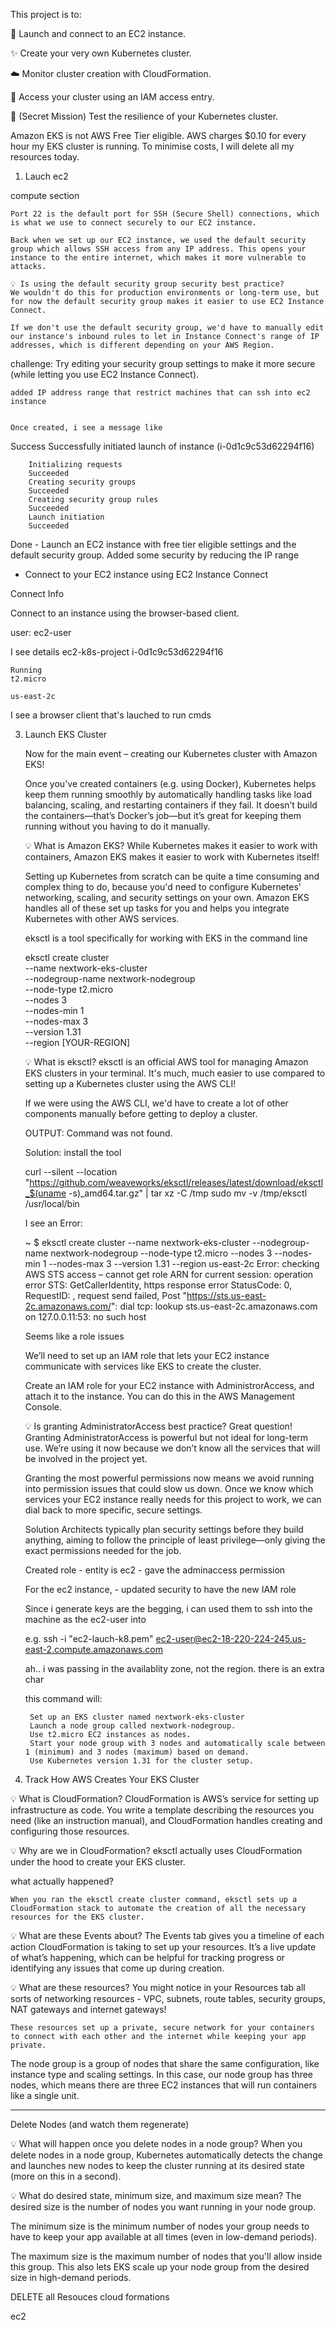 This project is to:


🌠 Launch and connect to an EC2 instance.

✨ Create your very own Kubernetes cluster.

☁️ Monitor cluster creation with CloudFormation.

🔑 Access your cluster using an IAM access entry.

💎 (Secret Mission) Test the resilience of your Kubernetes cluster.



Amazon EKS is not AWS Free Tier eligible. AWS charges $0.10 for every hour my EKS cluster is running. To minimise costs, I will delete all my resources today.

1. Lauch ec2

compute section


    Port 22 is the default port for SSH (Secure Shell) connections, which is what we use to connect securely to our EC2 instance.

    Back when we set up our EC2 instance, we used the default security group which allows SSH access from any IP address. This opens your instance to the entire internet, which makes it more vulnerable to attacks.

    💡 Is using the default security group security best practice?
    We wouldn't do this for production environments or long-term use, but for now the default security group makes it easier to use EC2 Instance Connect.

    If we don't use the default security group, we'd have to manually edit our instance's inbound rules to let in Instance Connect's range of IP addresses, which is different depending on your AWS Region.


challenge: 
    Try editing your security group settings to make it more secure (while letting you use EC2 Instance Connect).


    added IP address range that restrict machines that can ssh into ec2 instance


    Once created, i see a message like


Success
    Successfully initiated launch of instance (i-0d1c9c53d62294f16)

        Initializing requests
        Succeeded
        Creating security groups
        Succeeded
        Creating security group rules
        Succeeded
        Launch initiation
        Succeeded


Done -
    Launch an EC2 instance with free tier eligible settings and the default security group.
        Added some security by reducing the IP range


- Connect to your EC2 instance using EC2 Instance Connect

Connect  Info

Connect to an instance using the browser-based client.

user: ec2-user

I see details
    ec2-k8s-project
    i-0d1c9c53d62294f16
        
    Running
    t2.micro

    us-east-2c

I see a browser client that's lauched to run cmds

3. Launch EKS Cluster


    Now for the main event – creating our Kubernetes cluster with Amazon EKS!

    Once you've created containers (e.g. using Docker), Kubernetes helps keep them running smoothly by automatically handling tasks like load balancing, scaling, and restarting containers if they fail. It doesn’t build the containers—that’s Docker’s job—but it’s great for keeping them running without you having to do it manually.


    💡 What is Amazon EKS?
    While Kubernetes makes it easier to work with containers, Amazon EKS makes it easier to work with Kubernetes itself!

    Setting up Kubernetes from scratch can be quite a time consuming and complex thing to do, because you'd need to configure Kubernetes' networking, scaling, and security settings on your own. Amazon EKS handles all of these set up tasks for you and helps you integrate Kubernetes with other AWS services.

    eksctl is a tool specifically for working with EKS in the command line 

    eksctl create cluster \
    --name nextwork-eks-cluster \
    --nodegroup-name nextwork-nodegroup \
    --node-type t2.micro \
    --nodes 3 \
    --nodes-min 1 \
    --nodes-max 3 \
    --version 1.31 \
    --region [YOUR-REGION]


    💡 What is eksctl?
    eksctl is an official AWS tool for managing Amazon EKS clusters in your terminal. It's much, much easier to use compared to setting up a Kubernetes cluster using the AWS CLI!

    If we were using the AWS CLI, we'd have to create a lot of other components manually before getting to deploy a cluster.


    OUTPUT: Command was not found.

    Solution: install the tool

    curl --silent --location "https://github.com/weaveworks/eksctl/releases/latest/download/eksctl_$(uname -s)_amd64.tar.gz" | tar xz -C /tmp
    sudo mv -v /tmp/eksctl /usr/local/bin


    I see an Error:

    ~ $ eksctl create cluster --name nextwork-eks-cluster --nodegroup-name nextwork-nodegroup --node-type t2.micro --nodes 3 --nodes-min 1 --nodes-max 3 --version 1.31 --region us-east-2c
    Error: checking AWS STS access – cannot get role ARN for current session: operation error STS: GetCallerIdentity, https response error StatusCode: 0, RequestID: , request send failed, Post "https://sts.us-east-2c.amazonaws.com/": dial tcp: lookup sts.us-east-2c.amazonaws.com on 127.0.0.11:53: no such host


    Seems like a role issues

    We’ll need to set up an IAM role that lets your EC2 instance communicate with services like EKS to create the cluster.

    Create an IAM role for your EC2 instance with AdministrorAccess, and attach it to the instance. You can do this in the AWS Management Console.



    💡 Is granting AdministratorAccess best practice?
    Great question! Granting AdministratorAccess is powerful but not ideal for long-term use. We’re using it now because we don’t know all the services that will be involved in the project yet.

    Granting the most powerful permissions now means we avoid running into permission issues that could slow us down. Once we know which services your EC2 instance really needs for this project to work, we can dial back to more specific, secure settings.

    Solution Architects typically plan security settings before they build anything, aiming to follow the principle of least privilege—only giving the exact permissions needed for the job.


    Created role
        - entity is ec2
        - gave the adminaccess permission

    For the ec2 instance,
        - updated security to have the new IAM role


    Since i generate keys are the begging, i can used them to ssh into the machine as the ec2-user into

    e.g. ssh -i "ec2-lauch-k8.pem" ec2-user@ec2-18-220-224-245.us-east-2.compute.amazonaws.com

    ah.. i was passing in the availablity zone, not the region. there is an extra char


    this command will:

        Set up an EKS cluster named nextwork-eks-cluster
        Launch a node group called nextwork-nodegroup.
        Use t2.micro EC2 instances as nodes.
        Start your node group with 3 nodes and automatically scale between 1 (minimum) and 3 nodes (maximum) based on demand.
        Use Kubernetes version 1.31 for the cluster setup.

4. Track How AWS Creates Your EKS Cluster

💡 What is CloudFormation?
CloudFormation is AWS’s service for setting up infrastructure as code. You write a template describing the resources you need (like an instruction manual), and CloudFormation handles creating and configuring those resources.


💡 Why are we in CloudFormation?
eksctl actually uses CloudFormation under the hood to create your EKS cluster. 


what actually happened?

    When you ran the eksctl create cluster command, eksctl sets up a CloudFormation stack to automate the creation of all the necessary resources for the EKS cluster.

💡 What are these Events about?
    The Events tab gives you a timeline of each action CloudFormation is taking to set up your resources. It’s a live update of what’s happening, which can be helpful for tracking progress or identifying any issues that come up during creation.



💡 What are these resources?
    You might notice in your Resources tab all sorts of networking resources - VPC, subnets, route tables, security groups, NAT gateways and internet gateways!

    These resources set up a private, secure network for your containers to connect with each other and the internet while keeping your app private. 


The node group is a group of nodes that share the same configuration, like instance type and scaling settings. In this case, our node group has three nodes, which means there are three EC2 instances that will run containers like a single unit.


----------

Delete Nodes (and watch them regenerate)

💡 What will happen once you delete nodes in a node group?
When you delete nodes in a node group, Kubernetes automatically detects the change and launches new nodes to keep the cluster running at its desired state (more on this in a second).


💡 What do desired state, minimum size, and maximum size mean?
The desired size is the number of nodes you want running in your node group.

The minimum size is the minimum number of nodes your group needs to have to keep your app available at all times (even in low-demand periods).

The maximum size is the maximum number of nodes that you'll allow inside this group. This also lets EKS scale up your node group from the desired size in high-demand periods.



DELETE all Resouces
cloud formations

ec2